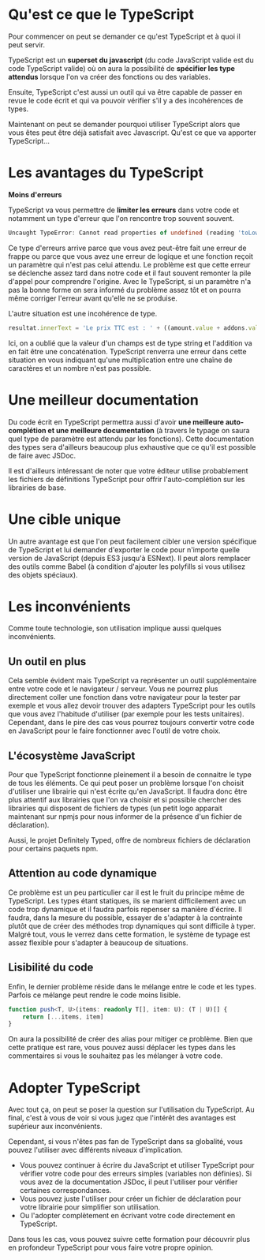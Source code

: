 # Qu'est ce que le TypeScript

Pour commencer on peut se demander ce qu'est TypeScript et à quoi il peut servir.

TypeScript est un **superset du javascript** (du code JavaScript valide est du code TypeScript valide) où on aura la possibilité de **spécifier les type attendus** lorsque l'on va créer des fonctions ou des variables.

Ensuite, TypeScript c'est aussi un outil qui va être capable de passer en revue le code écrit et qui va pouvoir vérifier s'il y a des incohérences de types.

Maintenant on peut se demander pourquoi utiliser TypeScript alors que vous êtes peut être déjà satisfait avec Javascript. Qu'est ce que va apporter TypeScript...

# Les avantages du TypeScript

**Moins d'erreurs**

TypeScript va vous permettre de **limiter les erreurs** dans votre code et notamment un type d'erreur que l'on rencontre trop souvent souvent.

```ts
Uncaught TypeError: Cannot read properties of undefined (reading 'toLowerCase')
```

Ce type d'erreurs arrive parce que vous avez peut-être fait une erreur de frappe ou parce que vous avez une erreur de logique et une fonction reçoit un paramètre qui n'est pas celui attendu. Le problème est que cette erreur se déclenche assez tard dans notre code et il faut souvent remonter la pile d'appel pour comprendre l'origine. 
Avec le TypeScript, si un paramètre n'a pas la bonne forme on sera informé du problème assez tôt et on pourra même corriger l'erreur avant qu'elle ne se produise.

L'autre situation est une incohérence de type.

```ts
resultat.innerText = 'Le prix TTC est : ' + ((amount.value + addons.value) * 1.2).toFixed(2)
```

Ici, on a oublié que la valeur d'un champs est de type string et l'addition va en fait être une concaténation. TypeScript renverra une erreur dans cette situation en vous indiquant qu'une multiplication entre une chaîne de caractères et un nombre n'est pas possible.

# Une meilleur documentation

Du code écrit en TypeScript permettra aussi d'avoir **une meilleure auto-complétion et une meilleure documentation** (à travers le typage on saura quel type de paramètre est attendu par les fonctions). Cette documentation des types sera d'ailleurs beaucoup plus exhaustive que ce qu'il est possible de faire avec JSDoc.

Il est d'ailleurs intéressant de noter que votre éditeur utilise probablement les fichiers de définitions TypeScript pour offrir l'auto-complétion sur les librairies de base.

# Une cible unique

Un autre avantage est que l'on peut facilement cibler une version spécifique de TypeScript et lui demander d'exporter le code pour n'importe quelle version de JavaScript (depuis ES3 jusqu'à ESNext). Il peut alors remplacer des outils comme Babel (à condition d'ajouter les polyfills si vous utilisez des objets spéciaux).

# Les inconvénients

Comme toute technologie, son utilisation implique aussi quelques inconvénients.

## Un outil en plus

Cela semble évident mais TypeScript va représenter un outil supplémentaire entre votre code et le navigateur / serveur. Vous ne pourrez plus directement coller une fonction dans votre navigateur pour la tester par exemple et vous allez devoir trouver des adapters TypeScript pour les outils que vous avez l'habitude d'utiliser (par exemple pour les tests unitaires). Cependant, dans le pire des cas vous pourrez toujours convertir votre code en JavaScript pour le faire fonctionner avec l'outil de votre choix.

## L'écosystème JavaScript

Pour que TypeScript fonctionne pleinement il a besoin de connaitre le type de tous les éléments. Ce qui peut poser un problème lorsque l'on choisit d'utiliser une librairie qui n'est écrite qu'en JavaScript. Il faudra donc être plus attentif aux librairies que l'on va choisir et si possible chercher des librairies qui disposent de fichiers de types (un petit logo apparait maintenant sur npmjs pour nous informer de la présence d'un fichier de déclaration).

Aussi, le projet Definitely Typed, offre de nombreux fichiers de déclaration pour certains paquets npm.

## Attention au code dynamique

Ce problème est un peu particulier car il est le fruit du principe même de TypeScript. Les types étant statiques, ils se marient difficilement avec un code trop dynamique et il faudra parfois repenser sa manière d'écrire. Il faudra, dans la mesure du possible, essayer de s'adapter à la contrainte plutôt que de créer des méthodes trop dynamiques qui sont difficile à typer. Malgré tout, vous le verrez dans cette formation, le système de typage est assez flexible pour s'adapter à beaucoup de situations.

## Lisibilité du code

Enfin, le dernier problème réside dans le mélange entre le code et les types. Parfois ce mélange peut rendre le code moins lisible.

```ts
function push<T, U>(items: readonly T[], item: U): (T | U)[] {
    return [...items, item]
}
```

On aura la possibilité de créer des alias pour mitiger ce problème. Bien que cette pratique est rare, vous pouvez aussi déplacer les types dans les commentaires si vous le souhaitez pas les mélanger à votre code.

# Adopter TypeScript

Avec tout ça, on peut se poser la question sur l'utilisation du TypeScript. Au final, c'est à vous de voir si vous jugez que l'intérêt des avantages est supérieur aux inconvénients.

Cependant, si vous n'êtes pas fan de TypeScript dans sa globalité, vous pouvez l'utiliser avec différents niveaux d'implication.

- Vous pouvez continuer à écrire du JavaScript et utiliser TypeScript pour vérifier votre code pour des erreurs simples (variables non définies). Si vous avez de la documentation JSDoc, il peut l'utiliser pour vérifier certaines correspondances.
- Vous pouvez juste l'utiliser pour créer un fichier de déclaration pour votre librairie pour simplifier son utilisation.
- Ou l'adopter complètement en écrivant votre code directement en TypeScript.

Dans tous les cas, vous pouvez suivre cette formation pour découvrir plus en profondeur TypeScript pour vous faire votre propre opinion.